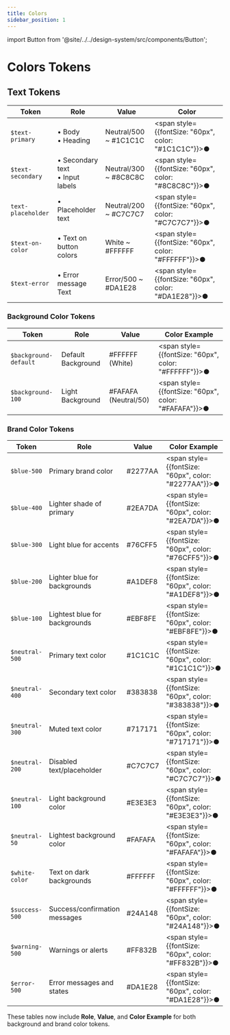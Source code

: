 ```yaml
---
title: Colors
sidebar_position: 1
---
```


import Button from '@site/../../design-system/src/components/Button';   

# Colors Tokens

## Text Tokens

| Token             | Role                                     | Value                     | Color     |
|-------------------|------------------------------------------|---------------------------|---------|
| `$text-primary`   | • Body <br/> • Heading                   | Neutral/500 ~ #1C1C1C | <span style={{fontSize: "60px", color: "#1C1C1C"}}>&#9679;</span>|
| `$text-secondary` | • Secondary text <br/> • Input labels    | Neutral/300 ~ #8C8C8C | <span style={{fontSize: "60px", color: "#8C8C8C"}}>&#9679;</span>|
| `text-placeholder`| • Placeholder text                       | Neutral/200 ~ #C7C7C7 | <span style={{fontSize: "60px", color: "#C7C7C7"}}>&#9679;</span>|
| `$text-on-color`  | • Text on button colors                  | White ~ #FFFFFF | <span style={{fontSize: "60px", color: "#FFFFFF"}}>&#9679;</span>|
| `$text-error`     | • Error message Text                     | Error/500 ~ #DA1E28 | <span style={{fontSize: "60px", color: "#DA1E28"}}>&#9679;</span>|




### Background Color Tokens

| Token                 | Role                    | Value                | Color Example |
|-----------------------|-------------------------|----------------------|---------------|
| `$background-default`  | Default Background      | #FFFFFF (White)      | <span style={{fontSize: "60px", color: "#FFFFFF"}}>&#9679;</span> |
| `$background-100`      | Light Background        | #FAFAFA (Neutral/50) | <span style={{fontSize: "60px", color: "#FAFAFA"}}>&#9679;</span> |



### Brand Color Tokens

| Token           | Role                               | Value     | Color Example |
|-----------------|------------------------------------|-----------|---------------|
| `$blue-500`     | Primary brand color                | #2277AA   | <span style={{fontSize: "60px", color: "#2277AA"}}>&#9679;</span> |
| `$blue-400`     | Lighter shade of primary           | #2EA7DA   | <span style={{fontSize: "60px", color: "#2EA7DA"}}>&#9679;</span> |
| `$blue-300`     | Light blue for accents             | #76CFF5   | <span style={{fontSize: "60px", color: "#76CFF5"}}>&#9679;</span> |
| `$blue-200`     | Lighter blue for backgrounds       | #A1DEF8   | <span style={{fontSize: "60px", color: "#A1DEF8"}}>&#9679;</span> |
| `$blue-100`     | Lightest blue for backgrounds      | #EBF8FE   | <span style={{fontSize: "60px", color: "#EBF8FE"}}>&#9679;</span> |
| `$neutral-500`  | Primary text color                 | #1C1C1C   | <span style={{fontSize: "60px", color: "#1C1C1C"}}>&#9679;</span> |
| `$neutral-400`  | Secondary text color               | #383838   | <span style={{fontSize: "60px", color: "#383838"}}>&#9679;</span> |
| `$neutral-300`  | Muted text color                   | #717171   | <span style={{fontSize: "60px", color: "#717171"}}>&#9679;</span> |
| `$neutral-200`  | Disabled text/placeholder          | #C7C7C7   | <span style={{fontSize: "60px", color: "#C7C7C7"}}>&#9679;</span> |
| `$neutral-100`  | Light background color             | #E3E3E3   | <span style={{fontSize: "60px", color: "#E3E3E3"}}>&#9679;</span> |
| `$neutral-50`   | Lightest background color          | #FAFAFA   | <span style={{fontSize: "60px", color: "#FAFAFA"}}>&#9679;</span> |
| `$white-color`  | Text on dark backgrounds           | #FFFFFF   | <span style={{fontSize: "60px", color: "#FFFFFF"}}>&#9679;</span> |
| `$success-500`  | Success/confirmation messages      | #24A148   | <span style={{fontSize: "60px", color: "#24A148"}}>&#9679;</span> |
| `$warning-500`  | Warnings or alerts                 | #FF832B   | <span style={{fontSize: "60px", color: "#FF832B"}}>&#9679;</span> |
| `$error-500`    | Error messages and states          | #DA1E28   | <span style={{fontSize: "60px", color: "#DA1E28"}}>&#9679;</span> |

These tables now include **Role**, **Value**, and **Color Example** for both background and brand color tokens.